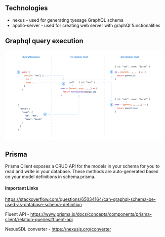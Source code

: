 ## Technologies

- nexus - used for generating tyesage GraphQL schema
- apollo-server - used for creating web server with graphQl functionalities

## Graphql query execution

![image](graphqlExec.png)

## Prisma

Prisma Client exposes a CRUD API for the models in your schema for you to read and write in your database. These methods are auto-generated based on your model definitions in schema.prisma.

#### Important Links

https://stackoverflow.com/questions/65034164/can-graphql-schema-be-used-as-database-schema-definition

Fluent API - https://www.prisma.io/docs/concepts/components/prisma-client/relation-queries#fluent-api

NexusSDL converter - https://nexusjs.org/converter

